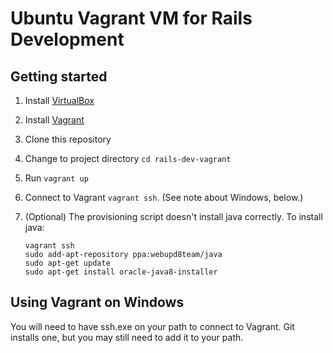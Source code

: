 # Ubuntu Vagrant VM for Rails Development

## Getting started

1. Install [VirtualBox](https://www.virtualbox.org/wiki/Downloads)

2. Install [Vagrant](https://www.vagrantup.com/downloads.html)

3. Clone this repository

4. Change to project directory `cd rails-dev-vagrant`

5. Run `vagrant up`

6. Connect to Vagrant `vagrant ssh`. (See note about Windows, below.)

7. (Optional) The provisioning script doesn't install java correctly. To install java:

    ```
    vagrant ssh
    sudo add-apt-repository ppa:webupd8team/java
    sudo apt-get update
    sudo apt-get install oracle-java8-installer
    ```

## Using Vagrant on Windows

You will need to have ssh.exe on your path to connect to Vagrant. Git installs one, but you may still need to add it to your path.
